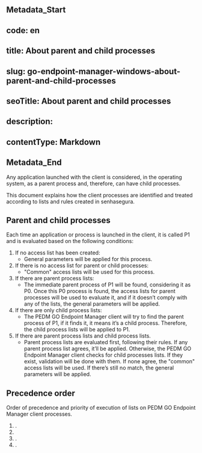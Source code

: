 ## Metadata_Start 
## code: en
## title: About parent and child processes 
## slug: go-endpoint-manager-windows-about-parent-and-child-processes 
## seoTitle: About parent and child processes 
## description:  
## contentType: Markdown 
## Metadata_End
Any application launched with the  client is considered, in the operating system, as a parent process and, therefore, can have child processes.

This document explains how the  client processes are identified and treated according to lists and rules created in senhasegura.

## Parent and child processes

Each time an application or process is launched in the  client, it is called P1 and is evaluated based on the following conditions:

1. If no access list has been created:
    * General parameters will be applied for this process.
2. If there is no access list for parent or child processes:
	 * "Common" access lists will be used for this process.
3. If there are parent process lists:
	 * The immediate parent process of P1 will be found, considering it as P0. Once this P0 process is found, the access lists for parent processes will be used to evaluate it, and if it doesn’t comply with any of the lists, the general parameters will be applied.
4. If there are only child process lists:
	 * The PEDM GO Endpoint Manager client will try to find the parent process of P1, if it finds it, it means it’s a child process. Therefore, the child process lists will be applied to P1.
5. If there are parent process lists and child process lists.
	 * Parent process lists are evaluated first, following their rules. If any parent process list agrees, it’ll be applied. Otherwise, the PEDM GO Endpoint Manager client checks for child processes lists. If they exist, validation will be done with them. If none agree, the "common" access lists will be used. If there’s still no match, the general parameters will be applied.

## Precedence order

Order of precedence and priority of execution of lists on PEDM GO Endpoint Manager client processes.

1. .
2. 
3. .
4. .
